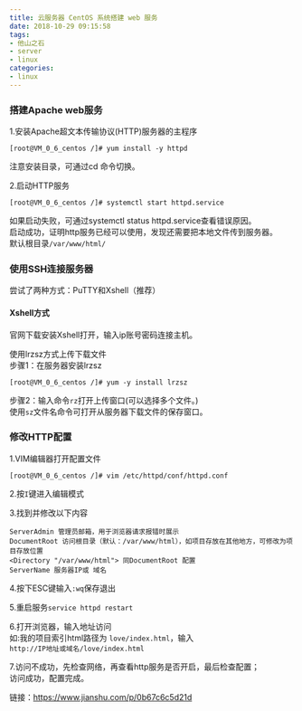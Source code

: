 ```yaml
---
title: 云服务器 CentOS 系统搭建 web 服务
date: 2018-10-29 09:15:58
tags:
- 他山之石
- server
- linux
categories:
- linux
---
```


### 搭建Apache web服务

1.安装Apache超文本传输协议(HTTP)服务器的主程序
```
[root@VM_0_6_centos /]# yum install -y httpd
```
注意安装目录，可通过cd 命令切换。

2.启动HTTP服务
```
[root@VM_0_6_centos /]# systemctl start httpd.service 
```
如果启动失败，可通过systemctl status httpd.service查看错误原因。  
启动成功，证明http服务已经可以使用，发现还需要把本地文件传到服务器。  
默认根目录`/var/www/html/`  

### 使用SSH连接服务器

尝试了两种方式：PuTTY和Xshell（推荐）
#### Xshell方式
官网下载安装Xshell打开，输入ip账号密码连接主机。

使用lrzsz方式上传下载文件  
步骤1：在服务器安装lrzsz  
```
[root@VM_0_6_centos /]# yum -y install lrzsz
```
步骤2：输入命令`rz`打开上传窗口(可以选择多个文件。)  
使用`sz`文件名命令可打开从服务器下载文件的保存窗口。  

### 修改HTTP配置
1.VIM编辑器打开配置文件
```
[root@VM_0_6_centos /]# vim /etc/httpd/conf/httpd.conf
```
2.按`I`键进入编辑模式

3.找到并修改以下内容
```
ServerAdmin 管理员邮箱，用于浏览器请求报错时展示
DocumentRoot 访问根目录（默认：/var/www/html），如项目存放在其他地方，可修改为项目存放位置
<Directory "/var/www/html"> 同DocumentRoot 配置
ServerName 服务器IP或 域名 
```
4.按下ESC键输入`:wq`保存退出

5.重启服务`service httpd restart`

6.打开浏览器，输入地址访问  
如:我的项目索引html路径为 `love/index.html`，输入  
`http://IP地址或域名/love/index.html`
  
7.访问不成功，先检查网络，再查看http服务是否开启，最后检查配置；  
访问成功，配置完成。  

链接：https://www.jianshu.com/p/0b67c6c5d21d
